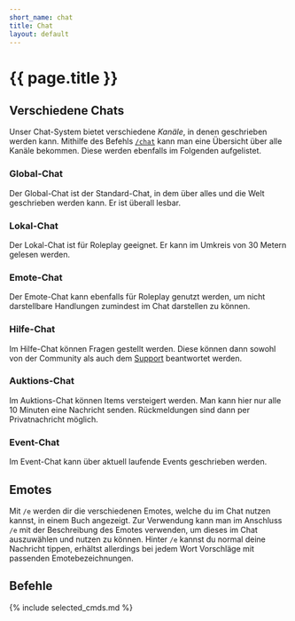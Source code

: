 ```yaml
---
short_name: chat
title: Chat
layout: default
---
```

# {{ page.title }}

## Verschiedene Chats

Unser Chat-System bietet verschiedene _Kanäle_, in denen geschrieben werden
kann. Mithilfe des Befehls [`/chat`](/commands/chat) kann man eine Übersicht
über alle Kanäle bekommen. Diese werden ebenfalls im Folgenden aufgelistet.

### Global-Chat

Der Global-Chat ist der Standard-Chat, in dem über alles und die Welt
geschrieben werden kann. Er ist überall lesbar.

### Lokal-Chat

Der Lokal-Chat ist für Roleplay geeignet. Er kann im Umkreis von 30 Metern
gelesen werden.

### Emote-Chat

Der Emote-Chat kann ebenfalls für Roleplay genutzt werden, um nicht darstellbare
Handlungen zumindest im Chat darstellen zu können.

### Hilfe-Chat

Im Hilfe-Chat können Fragen gestellt werden. Diese können dann sowohl von der
Community als auch dem [Support](/support) beantwortet werden.

### Auktions-Chat

Im Auktions-Chat können Items versteigert werden. Man kann hier nur alle 10
Minuten eine Nachricht senden. Rückmeldungen sind dann per Privatnachricht
möglich.

### Event-Chat

Im Event-Chat kann über aktuell laufende Events geschrieben werden.

## Emotes

Mit `/e` werden dir die verschiedenen Emotes, welche du im Chat nutzen kannst, in einem Buch angezeigt. Zur Verwendung kann man im Anschluss `/e` mit der Beschreibung des Emotes verwenden, um dieses im Chat auszuwählen und nutzen zu können. Hinter `/e` kannst du normal deine Nachricht tippen, erhältst allerdings bei jedem Wort Vorschläge mit passenden Emotebezeichnungen.

## Befehle

{% include selected_cmds.md %}
